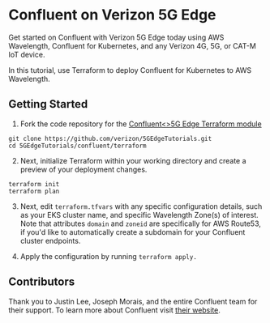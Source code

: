 # Confluent on Verizon 5G Edge
Get started on Confluent with Verizon 5G Edge today using AWS Wavelength, Confluent for Kubernetes, and any Verizon 4G, 5G, or CAT-M IoT device.

In this tutorial, use Terraform to deploy Confluent for Kubernetes to AWS Wavelength.

## Getting Started
1. Fork the code repository for the [Confluent<>5G Edge Terraform module](https://github.com/verizon/5GEdgeTutorials.git)

```
git clone https://github.com/verizon/5GEdgeTutorials.git
cd 5GEdgeTutorials/confluent/terraform
```

2. Next, initialize Terraform within your working directory and create a preview of your deployment changes.

```
terraform init
terraform plan
```

3. Next, edit `terraform.tfvars` with any specific configuration details, such as your EKS cluster name, and specific Wavelength Zone(s) of interest. Note that attributes `domain` and `zoneid` are specifically for AWS Route53, if you'd like to automatically create a subdomain for your Confluent cluster endpoints.

4. Apply the configuration by running `terraform apply.`


## Contributors
Thank you to Justin Lee, Joseph Morais, and the entire Confluent team for their support. To learn more about Confluent visit [their website](https://www.confluent.io/confluent-cloud/).
